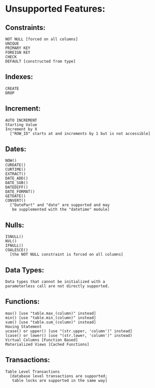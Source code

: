 Unsupported Features:
=====================
  Constraints:
  ------------
    NOT NULL [forced on all columns]
    UNIQUE
    PRIMARY KEY
    FOREIGN KEY
    CHECK
    DEFAULT [constructed from type]
  Indexes:
  --------
    CREATE
    DROP
  Increment:
  ----------
    AUTO INCREMENT
    Starting Value
    Increment by X
      ["ROW_ID" starts at and increments by 1 but is not accessible]
  Dates:
  ------
    NOW()
    CURDATE()
    CURTIME()
    EXTRACT()
    DATE_ADD()
    DATE_SUB()
    DATEDIFF()
    DATE_FORMAT()
    GETDATE()
    CONVERT()
      ["DatePart" and "date" are supported and may
       be supplemented with the "datetime" module]
  Nulls:
  ------
    ISNULL()
    NVL()
    IFNULL()
    COALESCE()
      [the NOT NULL constraint is forced on all columns]
  Data Types:
  -----------
    Data types that cannot be initialized with a
    parameterless call are not directly supported.
  Functions:
  ----------
    max() [use "table.max_(column)" instead]
    min() [use "table.min_(column)" instead]
    sum() [use "table.sum_(column)" instead]
    Having Statement
    ucase() or upper() [use "(str.upper, 'column')" instead]
    lcase() or lower() [use "(str.lower, 'column')" instead)
    Virtual Columns [Function Based]
    Materialized Views [Cached Functions]
  Transactions:
  -------------
    Table Level Transactions
      [database level transactions are supported;
       table locks are supported in the same way]